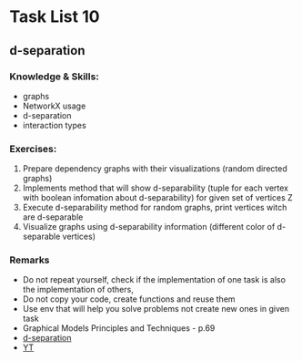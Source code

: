 # Task List 10
## d-separation

### Knowledge & Skills:

 - graphs
 - NetworkX usage
 - d-separation
 - interaction types

### Exercises:

1. Prepare dependency graphs with their visualizations (random directed graphs)
2. Implements method that will show d-separability (tuple for each vertex with boolean infomation about d-separability) for given set of vertices Z
3. Execute d-separability method for random graphs, print vertices witch are d-separable
4. Visualize graphs using d-separability information (different color of d-separable vertices)


### Remarks
 - Do not repeat yourself, check if the implementation of one task is also the implementation of others,
 - Do not copy your code, create functions and reuse them
 - Use env that will help you solve problems not create new ones in given task
 - Graphical Models Principles and Techniques - p.69
 - [d-separation](https://www.andrew.cmu.edu/user/scheines/tutor/d-sep.html)
 - [YT](https://www.youtube.com/watch?v=aA-gTNxy1rw)
